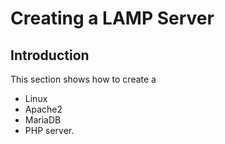 # Creating a LAMP Server

## Introduction

This section shows how to create a 

- Linux
- Apache2
- MariaDB
- PHP server.

